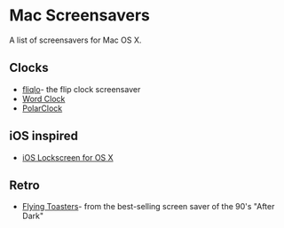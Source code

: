 # Mac Screensavers

A list of screensavers for Mac OS X.

## Clocks

* [fliqlo](http://fliqlo.com/)- the flip clock screensaver
* [Word Clock](https://www.simonheys.com/wordclock/)
* [PolarClock](http://blog.pixelbreaker.com/polarclock)

## iOS inspired

* [iOS Lockscreen for OS X](http://littleendiangamestudios.com/project/ios-7-screen-saver/)

## Retro

* [Flying Toasters](http://en.infinisys.co.jp/product/flyingtoasters/index.shtml)- from the best-selling screen saver of the 90's "After Dark"

